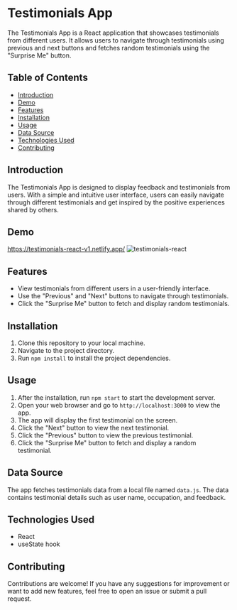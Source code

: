 # Testimonials App

The Testimonials App is a React application that showcases testimonials from different users. It allows users to navigate through testimonials using previous and next buttons and fetches random testimonials using the "Surprise Me" button.

## Table of Contents
- [Introduction](#introduction)
- [Demo](#demo)
- [Features](#features)
- [Installation](#installation)
- [Usage](#usage)
- [Data Source](#data-source)
- [Technologies Used](#technologies-used)
- [Contributing](#contributing)


## Introduction
The Testimonials App is designed to display feedback and testimonials from users. With a simple and intuitive user interface, users can easily navigate through different testimonials and get inspired by the positive experiences shared by others.

## Demo
https://testimonials-react-v1.netlify.app/
![testimonials-react](https://github.com/manipandit/testimonials-react/assets/110151059/2979c736-dc4d-4d1a-8717-a567680242c6)


## Features
- View testimonials from different users in a user-friendly interface.
- Use the "Previous" and "Next" buttons to navigate through testimonials.
- Click the "Surprise Me" button to fetch and display random testimonials.

## Installation
1. Clone this repository to your local machine.
2. Navigate to the project directory.
3. Run `npm install` to install the project dependencies.

## Usage
1. After the installation, run `npm start` to start the development server.
2. Open your web browser and go to `http://localhost:3000` to view the app.
3. The app will display the first testimonial on the screen.
4. Click the "Next" button to view the next testimonial.
5. Click the "Previous" button to view the previous testimonial.
6. Click the "Surprise Me" button to fetch and display a random testimonial.

## Data Source
The app fetches testimonials data from a local file named `data.js`. The data contains testimonial details such as user name, occupation, and feedback.

## Technologies Used
- React
- useState hook

## Contributing
Contributions are welcome! If you have any suggestions for improvement or want to add new features, feel free to open an issue or submit a pull request.


